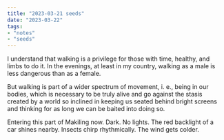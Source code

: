 ```yaml
---
title: "2023-03-21 seeds"
date: "2023-03-22"
tags:
- "notes"
- "seeds"
---
```


I understand that walking is a privilege for those with time, healthy, and limbs to do it. In the evenings, at least in my country, walking as a male is less dangerous than as a female.

But walking is part of a wider spectrum of movement, i. e., being in our bodies, which is necessary to be truly alive and go against the stasis created by a world so inclined in keeping us seated behind bright screens and thinking for as long we can be baited into doing so.

Entering this part of Makiling now. Dark. No lights. The red backlight of a car shines nearby. Insects chirp rhythmically. The wind gets colder.